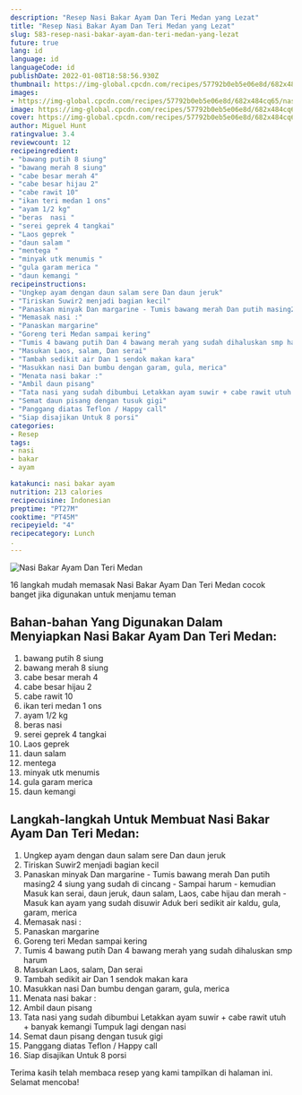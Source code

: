 ```yaml
---
description: "Resep Nasi Bakar Ayam Dan Teri Medan yang Lezat"
title: "Resep Nasi Bakar Ayam Dan Teri Medan yang Lezat"
slug: 583-resep-nasi-bakar-ayam-dan-teri-medan-yang-lezat
future: true
lang: id
language: id
languageCode: id
publishDate: 2022-01-08T18:58:56.930Z 
thumbnail: https://img-global.cpcdn.com/recipes/57792b0eb5e06e8d/682x484cq65/nasi-bakar-ayam-dan-teri-medan-foto-resep-utama.png
images:
- https://img-global.cpcdn.com/recipes/57792b0eb5e06e8d/682x484cq65/nasi-bakar-ayam-dan-teri-medan-foto-resep-utama.png
image: https://img-global.cpcdn.com/recipes/57792b0eb5e06e8d/682x484cq65/nasi-bakar-ayam-dan-teri-medan-foto-resep-utama.png
cover: https://img-global.cpcdn.com/recipes/57792b0eb5e06e8d/682x484cq65/nasi-bakar-ayam-dan-teri-medan-foto-resep-utama.png
author: Miguel Hunt
ratingvalue: 3.4
reviewcount: 12
recipeingredient:
- "bawang putih 8 siung"
- "bawang merah 8 siung"
- "cabe besar merah 4"
- "cabe besar hijau 2"
- "cabe rawit 10"
- "ikan teri medan 1 ons"
- "ayam 1/2 kg"
- "beras  nasi "
- "serei geprek 4 tangkai"
- "Laos geprek "
- "daun salam "
- "mentega "
- "minyak utk menumis "
- "gula garam merica "
- "daun kemangi "
recipeinstructions:
- "Ungkep ayam dengan daun salam sere Dan daun jeruk"
- "Tiriskan Suwir2 menjadi bagian kecil"
- "Panaskan minyak Dan margarine - Tumis bawang merah Dan putih masing2 4 siung yang sudah di cincang - Sampai harum - kemudian Masuk kan serai, daun jeruk, daun salam, Laos, cabe hijau dan merah - Masuk kan ayam yang sudah disuwir Aduk beri sedikit air kaldu, gula, garam, merica"
- "Memasak nasi :"
- "Panaskan margarine"
- "Goreng teri Medan sampai kering"
- "Tumis 4 bawang putih Dan 4 bawang merah yang sudah dihaluskan smp harum"
- "Masukan Laos, salam, Dan serai"
- "Tambah sedikit air Dan 1 sendok makan kara"
- "Masukkan nasi Dan bumbu dengan garam, gula, merica"
- "Menata nasi bakar :"
- "Ambil daun pisang"
- "Tata nasi yang sudah dibumbui Letakkan ayam suwir + cabe rawit utuh + banyak kemangi Tumpuk lagi dengan nasi"
- "Semat daun pisang dengan tusuk gigi"
- "Panggang diatas Teflon / Happy call"
- "Siap disajikan Untuk 8 porsi"
categories:
- Resep
tags:
- nasi
- bakar
- ayam

katakunci: nasi bakar ayam 
nutrition: 213 calories
recipecuisine: Indonesian
preptime: "PT27M"
cooktime: "PT45M"
recipeyield: "4"
recipecategory: Lunch
. 
---
```



![Nasi Bakar Ayam Dan Teri Medan](https://img-global.cpcdn.com/recipes/57792b0eb5e06e8d/682x484cq65/nasi-bakar-ayam-dan-teri-medan-foto-resep-utama.png)

16 langkah mudah memasak  Nasi Bakar Ayam Dan Teri Medan cocok banget jika digunakan untuk menjamu teman

<!--inarticleads1-->

## Bahan-bahan Yang Digunakan Dalam Menyiapkan Nasi Bakar Ayam Dan Teri Medan:

1. bawang putih 8 siung
1. bawang merah 8 siung
1. cabe besar merah 4
1. cabe besar hijau 2
1. cabe rawit 10
1. ikan teri medan 1 ons
1. ayam 1/2 kg
1. beras  nasi 
1. serei geprek 4 tangkai
1. Laos geprek 
1. daun salam 
1. mentega 
1. minyak utk menumis 
1. gula garam merica 
1. daun kemangi 



<!--inarticleads2-->

## Langkah-langkah Untuk Membuat Nasi Bakar Ayam Dan Teri Medan:

1. Ungkep ayam dengan daun salam sere Dan daun jeruk
1. Tiriskan Suwir2 menjadi bagian kecil
1. Panaskan minyak Dan margarine - Tumis bawang merah Dan putih masing2 4 siung yang sudah di cincang - Sampai harum - kemudian Masuk kan serai, daun jeruk, daun salam, Laos, cabe hijau dan merah - Masuk kan ayam yang sudah disuwir Aduk beri sedikit air kaldu, gula, garam, merica
1. Memasak nasi :
1. Panaskan margarine
1. Goreng teri Medan sampai kering
1. Tumis 4 bawang putih Dan 4 bawang merah yang sudah dihaluskan smp harum
1. Masukan Laos, salam, Dan serai
1. Tambah sedikit air Dan 1 sendok makan kara
1. Masukkan nasi Dan bumbu dengan garam, gula, merica
1. Menata nasi bakar :
1. Ambil daun pisang
1. Tata nasi yang sudah dibumbui Letakkan ayam suwir + cabe rawit utuh + banyak kemangi Tumpuk lagi dengan nasi
1. Semat daun pisang dengan tusuk gigi
1. Panggang diatas Teflon / Happy call
1. Siap disajikan Untuk 8 porsi




Terima kasih telah membaca resep yang kami tampilkan di halaman ini. Selamat mencoba!
